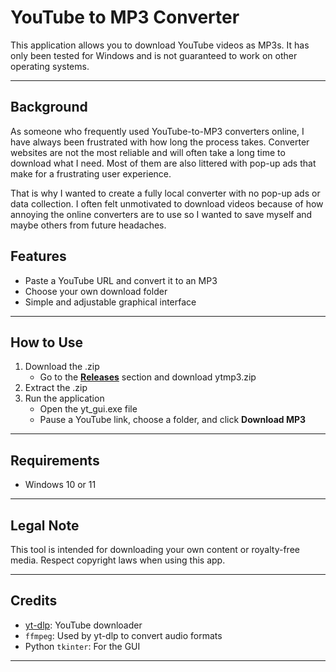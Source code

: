# YouTube to MP3 Converter

This application allows you to download YouTube videos as MP3s. It has only been tested for Windows and is not guaranteed to work on other operating systems.

---

## Background

As someone who frequently used YouTube-to-MP3 converters online, I have always been frustrated with how long the process takes. Converter websites are not the most reliable and will often take a long time to download what I need. Most of them are also littered with pop-up ads that make for a frustrating user experience.

That is why I wanted to create a fully local converter with no pop-up ads or data collection. I often felt unmotivated to download videos because of how annoying the online converters are to use so I wanted to save myself and maybe others from future headaches.

## Features

- Paste a YouTube URL and convert it to an MP3
- Choose your own download folder
- Simple and adjustable graphical interface

---

## How to Use

1. Download the .zip
   - Go to the [**Releases**](https://github.com/Bruno325/YTMP3Converter/releases) section and download ytmp3.zip
2. Extract the .zip
3. Run the application
   - Open the yt_gui.exe file
   - Pause a YouTube link, choose a folder, and click **Download MP3**

---

## Requirements

- Windows 10 or 11

---

## Legal Note

This tool is intended for downloading your own content or royalty-free media. Respect copyright laws when using this app.

---

## Credits

- [yt-dlp](https://github.com/yt-dlp/yt-dlp): YouTube downloader
- `ffmpeg`: Used by yt-dlp to convert audio formats
- Python `tkinter`: For the GUI

---


